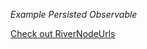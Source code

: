 _Example Persisted Observable_

[Check out RiverNodeUrls](./riverConnection/models/riverNodeUrls.ts)
